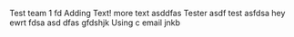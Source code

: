 Test team 1
fd
Adding Text!
more text
asddfas
Tester
asdf
test
asfdsa
hey
ewrt
fdsa
asd
dfas
gfdshjk
Using c email
jnkb
